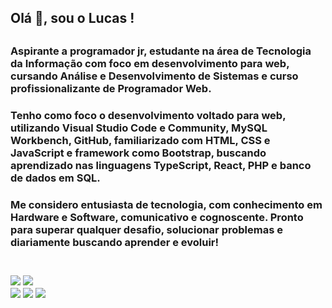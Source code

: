 <h2> Olá 👋, sou o Lucas !<h2>
  
<h3> Aspirante a programador jr, estudante na área de Tecnologia da Informação com foco em desenvolvimento para web, cursando Análise e Desenvolvimento de Sistemas e curso profissionalizante de Programador Web.<h3>

<h3> Tenho como foco o desenvolvimento voltado para web, utilizando Visual Studio Code e Community, MySQL Workbench, GitHub, familiarizado com HTML, CSS e JavaScript e framework como Bootstrap, buscando aprendizado nas linguagens TypeScript, React, PHP e banco de dados em SQL.<h3>

<h3> Me considero entusiasta de tecnologia, com conhecimento em Hardware e Software, comunicativo e cognoscente. Pronto para superar qualquer desafio, solucionar problemas e diariamente buscando aprender e evoluir!<h3>

<br>
  
  <div>
    <a href="https://www.linkedin.com/in/lucas-magalh%C3%A3es-ferri/" target="_blank" rel="noopener noreferrer"><img src="https://img.shields.io/badge/LinkedIn-0077B5?style=for-the-badge&logo=linkedin&logoColor=white"></a>
    <a href="mailto:lucas_ferri_@hotmail.com" target="_blank" rel="noopener noreferrer"><img src="https://img.shields.io/badge/Microsoft_Outlook-0078D4?style=for-the-badge&logo=microsoft-outlook&logoColor=white"></a>
    <br>
    <a><img src="https://img.shields.io/badge/HTML5-E34F26?style=for-the-badge&logo=html5&logoColor=white"></a>
    <a><img src="https://img.shields.io/badge/CSS3-1572B6?style=for-the-badge&logo=css3&logoColor=white"></a>
    <a><img src="https://img.shields.io/badge/JavaScript-F7DF1E?style=for-the-badge&logo=javascript&logoColor=black"></a>
  </div>
  
